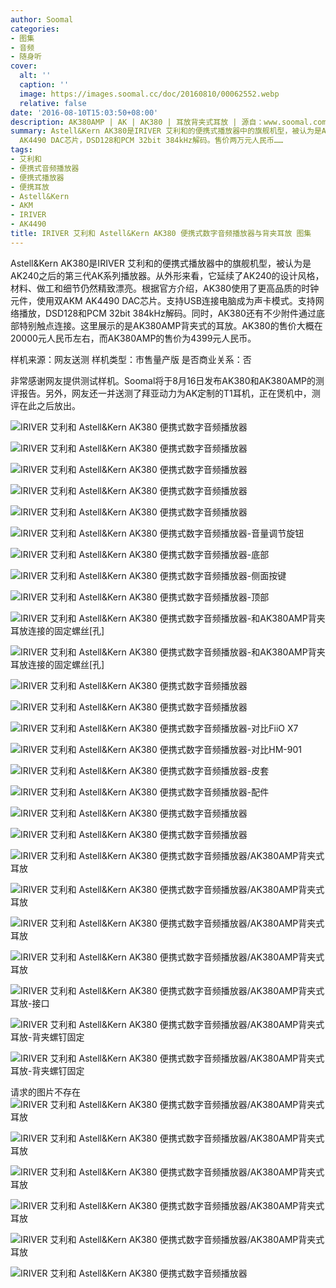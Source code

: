```yaml
---
author: Soomal
categories:
- 图集
- 音频
- 随身听
cover:
  alt: ''
  caption: ''
  image: https://images.soomal.cc/doc/20160810/00062552.webp
  relative: false
date: '2016-08-10T15:03:50+08:00'
description: AK380AMP | AK | AK380 | 耳放背夹式耳放 | 源自：www.soomal.com | 版权：原创 |  平均/总评分：06.08/79
summary: Astell&Kern AK380是IRIVER 艾利和的便携式播放器中的旗舰机型，被认为是AK240之后的第三代AK系列播放器。AK380使用了更高品质的时钟元件，使用双AKM
  AK4490 DAC芯片，DSD128和PCM 32bit 384kHz解码。售价两万元人民币……
tags:
- 艾利和
- 便携式音频播放器
- 便携式播放器
- 便携耳放
- Astell&Kern
- AKM
- IRIVER
- AK4490
title: IRIVER 艾利和 Astell&Kern AK380 便携式数字音频播放器与背夹耳放 图集
---
```


Astell&Kern AK380是IRIVER 艾利和的便携式播放器中的旗舰机型，被认为是AK240之后的第三代AK系列播放器。从外形来看，它延续了AK240的设计风格，材料、做工和细节仍然精致漂亮。根据官方介绍，AK380使用了更高品质的时钟元件，使用双AKM AK4490 DAC芯片。支持USB连接电脑成为声卡模式。支持网络播放，DSD128和PCM 32bit 384kHz解码。同时，AK380还有不少附件通过底部特别触点连接。这里展示的是AK380AMP背夹式的耳放。AK380的售价大概在20000元人民币左右，而AK380AMP的售价为4399元人民币。

样机来源：网友送测
样机类型：市售量产版
是否商业关系：否

非常感谢网友提供测试样机。Soomal将于8月16日发布AK380和AK380AMP的测评报告。另外，网友还一并送测了拜亚动力为AK定制的T1耳机，正在煲机中，测评在此之后放出。

![IRIVER 艾利和 Astell&Kern AK380 便携式数字音频播放器](https://images.soomal.cc/doc/20160810/00062519.webp)




![IRIVER 艾利和 Astell&Kern AK380 便携式数字音频播放器](https://images.soomal.cc/doc/20160810/00062520.webp)




![IRIVER 艾利和 Astell&Kern AK380 便携式数字音频播放器](https://images.soomal.cc/doc/20160810/00062521.webp)




![IRIVER 艾利和 Astell&Kern AK380 便携式数字音频播放器](https://images.soomal.cc/doc/20160810/00062522.webp)




![IRIVER 艾利和 Astell&Kern AK380 便携式数字音频播放器](https://images.soomal.cc/doc/20160810/00062523.webp)




![IRIVER 艾利和 Astell&Kern AK380 便携式数字音频播放器-音量调节旋钮](https://images.soomal.cc/doc/20160810/00062524.webp)




![IRIVER 艾利和 Astell&Kern AK380 便携式数字音频播放器-底部](https://images.soomal.cc/doc/20160810/00062525.webp)




![IRIVER 艾利和 Astell&Kern AK380 便携式数字音频播放器-侧面按键](https://images.soomal.cc/doc/20160810/00062526.webp)




![IRIVER 艾利和 Astell&Kern AK380 便携式数字音频播放器-顶部](https://images.soomal.cc/doc/20160810/00062527.webp)




![IRIVER 艾利和 Astell&Kern AK380 便携式数字音频播放器-和AK380AMP背夹耳放连接的固定螺丝[孔]](https://images.soomal.cc/doc/20160810/00062528.webp)




![IRIVER 艾利和 Astell&Kern AK380 便携式数字音频播放器-和AK380AMP背夹耳放连接的固定螺丝[孔]](https://images.soomal.cc/doc/20160810/00062529.webp)




![IRIVER 艾利和 Astell&Kern AK380 便携式数字音频播放器](https://images.soomal.cc/doc/20160810/00062530.webp)




![IRIVER 艾利和 Astell&Kern AK380 便携式数字音频播放器](https://images.soomal.cc/doc/20160810/00062531.webp)




![IRIVER 艾利和 Astell&Kern AK380 便携式数字音频播放器-对比FiiO X7](https://images.soomal.cc/doc/20160810/00062532.webp)




![IRIVER 艾利和 Astell&Kern AK380 便携式数字音频播放器-对比HM-901](https://images.soomal.cc/doc/20160810/00062533.webp)




![IRIVER 艾利和 Astell&Kern AK380 便携式数字音频播放器-皮套](https://images.soomal.cc/doc/20160810/00062534.webp)




![IRIVER 艾利和 Astell&Kern AK380 便携式数字音频播放器-配件](https://images.soomal.cc/doc/20160810/00062535.webp)




![IRIVER 艾利和 Astell&Kern AK380 便携式数字音频播放器](https://images.soomal.cc/doc/20160810/00062536.webp)




![IRIVER 艾利和 Astell&Kern AK380 便携式数字音频播放器](https://images.soomal.cc/doc/20160810/00062537.webp)




![IRIVER 艾利和 Astell&Kern AK380 便携式数字音频播放器/AK380AMP背夹式耳放](https://images.soomal.cc/doc/20160810/00062538.webp)




![IRIVER 艾利和 Astell&Kern AK380 便携式数字音频播放器/AK380AMP背夹式耳放](https://images.soomal.cc/doc/20160810/00062539.webp)




![IRIVER 艾利和 Astell&Kern AK380 便携式数字音频播放器/AK380AMP背夹式耳放](https://images.soomal.cc/doc/20160810/00062540.webp)




![IRIVER 艾利和 Astell&Kern AK380 便携式数字音频播放器/AK380AMP背夹式耳放](https://images.soomal.cc/doc/20160810/00062541.webp)




![IRIVER 艾利和 Astell&Kern AK380 便携式数字音频播放器/AK380AMP背夹式耳放-接口](https://images.soomal.cc/doc/20160810/00062542.webp)




![IRIVER 艾利和 Astell&Kern AK380 便携式数字音频播放器/AK380AMP背夹式耳放-背夹螺钉固定](https://images.soomal.cc/doc/20160810/00062543.webp)




![IRIVER 艾利和 Astell&Kern AK380 便携式数字音频播放器/AK380AMP背夹式耳放-背夹螺钉固定](https://images.soomal.cc/doc/20160810/00062544.webp)




请求的图片不存在
![IRIVER 艾利和 Astell&Kern AK380 便携式数字音频播放器/AK380AMP背夹式耳放](https://images.soomal.cc/doc/20160810/00062546.webp)




![IRIVER 艾利和 Astell&Kern AK380 便携式数字音频播放器/AK380AMP背夹式耳放](https://images.soomal.cc/doc/20160810/00062547.webp)




![IRIVER 艾利和 Astell&Kern AK380 便携式数字音频播放器/AK380AMP背夹式耳放](https://images.soomal.cc/doc/20160810/00062548.webp)




![IRIVER 艾利和 Astell&Kern AK380 便携式数字音频播放器/AK380AMP背夹式耳放](https://images.soomal.cc/doc/20160810/00062549.webp)




![IRIVER 艾利和 Astell&Kern AK380 便携式数字音频播放器/AK380AMP背夹式耳放](https://images.soomal.cc/doc/20160810/00062550.webp)




![IRIVER 艾利和 Astell&Kern AK380 便携式数字音频播放器](https://images.soomal.cc/doc/20160810/00062551.webp)